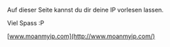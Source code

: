 <!--
.. title: Lass dir deine IP vorstöhnen
.. slug: 334-lass-dir-deine-ip-vorstohnen
.. date: 2008-01-11 11:00:21
.. tags: IP-Adresse,Internet
.. description: 
.. type: text
-->

Auf dieser Seite kannst du dir deine IP vorlesen lassen.
<!-- TEASER_END -->

Viel Spass :P

[www.moanmyip.com](http://www.moanmyip.com/)
